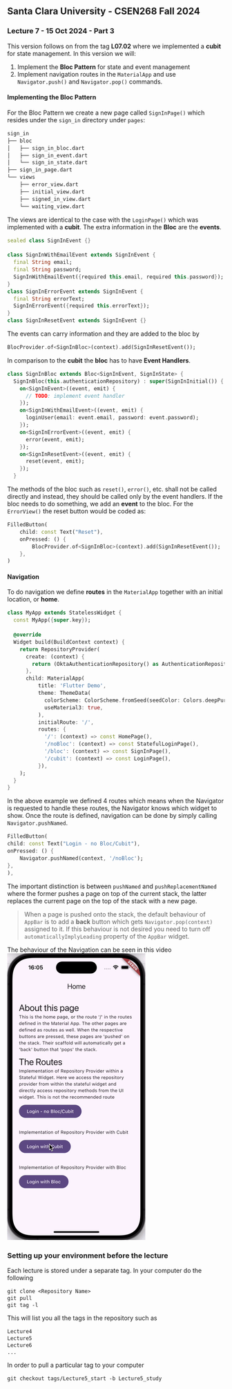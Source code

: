 ## Santa Clara University - CSEN268 Fall 2024

### Lecture 7 - 15 Oct 2024 - Part 3 

This version follows on from the tag **L07.02** where we implemented a **cubit** for state management. In this version we will:
1. Implement the **Bloc Pattern** for state and event management
2. Implement navigation routes in the `MaterialApp` and use `Navigator.push()` and `Navigator.pop()` commands.

#### Implementing the Bloc Pattern

For the Bloc Pattern we create a new page called `SignInPage()` which resides under the `sign_in` directory under `pages`:
```md
sign_in
├── bloc
│   ├── sign_in_bloc.dart
│   ├── sign_in_event.dart
│   └── sign_in_state.dart
├── sign_in_page.dart
└── views
    ├── error_view.dart
    ├── initial_view.dart
    ├── signed_in_view.dart
    └── waiting_view.dart
```

The views are identical to the case with the `LoginPage()` which was implemented with a **cubit**. The extra information in the **Bloc** are the **events**.
```dart filename="sign_in_event.dart"
sealed class SignInEvent {}

class SignInWithEmailEvent extends SignInEvent {
  final String email;
  final String password;
  SignInWithEmailEvent({required this.email, required this.password});
}
class SignInErrorEvent extends SignInEvent {
  final String errorText;
  SignInErrorEvent({required this.errorText});
}
class SignInResetEvent extends SignInEvent {}
```
The events can carry information and they are added to the bloc by 
```dart
BlocProvider.of<SignInBloc>(context).add(SignInResetEvent());
```
In comparison to the **cubit** the **bloc** has to have **Event Handlers**.
```dart filename="sign_in_bloc.dart"
class SignInBloc extends Bloc<SignInEvent, SignInState> {
  SignInBloc(this.authenticationRepository) : super(SignInInitial()) {
    on<SignInEvent>((event, emit) {
      // TODO: implement event handler
    });
    on<SignInWithEmailEvent>((event, emit) {
      loginUser(email: event.email, password: event.password);
    });
    on<SignInErrorEvent>((event, emit) {
      error(event, emit);
    });
    on<SignInResetEvent>((event, emit) {
      reset(event, emit);
    });
  }
```
The methods of the bloc such as `reset()`, `error()`, etc. shall not be called directly and instead, they should be called only by the event handlers. If the bloc needs to do something, we add an **event** to the bloc. For the `ErrorView()` the reset button would be coded as:
```dart
FilledButton(
    child: const Text("Reset"),
    onPressed: () {
        BlocProvider.of<SignInBloc>(context).add(SignInResetEvent());
    },
)
```

#### Navigation
To do navigation we define **routes** in the `MaterialApp` together with an initial location, or **home**.
```dart
class MyApp extends StatelessWidget {
  const MyApp({super.key});

  @override
  Widget build(BuildContext context) {
    return RepositoryProvider(
      create: (context) {
        return (OktaAuthenticationRepository() as AuthenticationRepository);
      },
      child: MaterialApp(
          title: 'Flutter Demo',
          theme: ThemeData(
            colorScheme: ColorScheme.fromSeed(seedColor: Colors.deepPurple),
            useMaterial3: true,
          ),
          initialRoute: '/',
          routes: {
            '/': (context) => const HomePage(),
            '/noBloc': (context) => const StatefulLoginPage(),
            '/bloc': (context) => const SignInPage(),
            '/cubit': (context) => const LoginPage(),
          }),
    );
  }
}
```
In the above example we defined 4 routes which means when the Navigator is requested to handle these routes, the Navigator knows which widget to show. Once the route is defined, navigation can be done by simply calling `Navigator.pushNamed`. 
```dart
FilledButton(
child: const Text("Login - no Bloc/Cubit"),
onPressed: () {
    Navigator.pushNamed(context, '/noBloc');
},
),
```
The important distinction is between `pushNamed` and `pushReplacementNamed` where the former pushes a page on top of the current stack, the latter replaces the current page on the top of the stack with a new page. 
> When a page is pushed onto the stack, the default behaviour of `AppBar` is to add a **back** button which gets
>`Navigator.pop(context)` assigned to it. If this behaviour is not desired you need to turn off
>`automaticallyImplyLeading` property of the `AppBar` widget.

The behaviour of the Navigation can be seen in this video
![Navigator and Bloc](/assets/images/NavigationAndSignIn.gif)




### Setting up your environment before the lecture

Each lecture is stored under a separate tag. In your computer do the following

    git clone <Repository Name>
    git pull
    git tag -l

This will list you all the tags in the repository such as

    Lecture4
    Lecture5
    Lecture6
    ...

In order to pull a particular tag to your computer

    git checkout tags/Lecture5_start -b Lecture5_study




